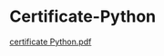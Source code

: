 # Certificate-Python
[certificate Python.pdf](https://github.com/acizi/Certificate-Python/files/10533608/certificate.Python.pdf)
